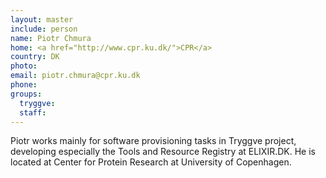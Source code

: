 ```yaml
---
layout: master
include: person
name: Piotr Chmura
home: <a href="http://www.cpr.ku.dk/">CPR</a>
country: DK
photo:
email: piotr.chmura@cpr.ku.dk
phone:
groups:
  tryggve:
  staff:
---
```

Piotr works mainly for software provisioning tasks in Tryggve project,
developing especially the Tools and Resource Registry at ELIXIR.DK. He is
located at Center for Protein Research at University of Copenhagen.
